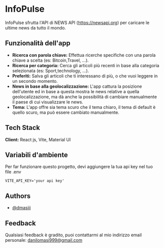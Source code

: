 
# InfoPulse

InfoPulse sfrutta l'API di NEWS API (https://newsapi.org) per caricare le ultime news da tutto il mondo.


## Funzionalità dell'app

- **Ricerca con parola chiave:** Effettua ricerche specifiche con una parola chiave a scelta (es: Bitcoin,Travel, ...).
- **Ricerca per categoria:** Cerca gli articoli più recenti in base alla categoria selezionata (es: Sport,technology, ...).
- **Preferiti:** Salva gli articoli che ti interessano di più, o che vuoi leggere in un secondo momento.
- **News in base alla geolocalizzazione:** L'app cattura la posizione dell'utente ed in base a questa mostra le news relative a quella geolocalizzazione, ma dà anche la possibilità di cambiare manualmente il paese di cui visualizzare le news.
- **Tema:** L'app offre sia tema scuro che il tema chiaro, il tema di default è quello scuro, ma può essere cambiato manualmente.


## Tech Stack

**Client:** React js, Vite, Material UI



## Variabili d'ambiente

Per far funzionare questo progetto, devi aggiungere la tua api key nel tuo file .env 

`VITE_API_KEY='your api key'`



## Authors

- [@dmasiii](https://github.com/Danilo-Masi)


## Feedback

Qualsiasi feedback è gradito, puoi contattarmi al mio indirizzo email personale: danilomasi999@gmail.com
